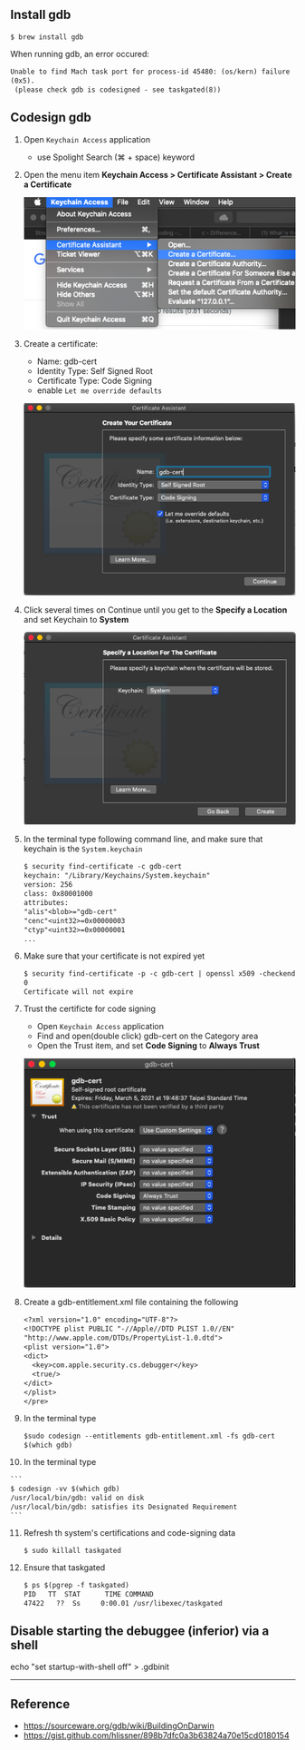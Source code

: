 ## Install gdb
```
$ brew install gdb
```

When running gdb, an error occured:
```
Unable to find Mach task port for process-id 45480: (os/kern) failure (0x5).
 (please check gdb is codesigned - see taskgated(8))
```

## Codesign gdb

1. Open `Keychain Access` application
    
    * use Spolight Search (⌘ + space) keyword

2. Open the menu item **Keychain Access > Certificate Assistant > Create a Certificate**
    
    ![Create-a-Certificate-Assistant](../../www/img/Create-a-Certificate-Assistant.png)

3. Create a certificate:

    * Name: gdb-cert
    * Identity Type: Self Signed Root
    * Certificate Type: Code Signing
    * enable `Let me override defaults`
    
    ![Create-a-Certificate](../../www/img/Create-a-Certificate.png)

4. Click several times on Continue until you get to the **Specify a Location** and set Keychain to **System**

    ![Create-a-Certificate-location](../../www/img/Create-a-Certificate-location.png)
    
5. In the terminal type following command line, and make sure that keychain is the `System.keychain`

    ```
    $ security find-certificate -c gdb-cert
    keychain: "/Library/Keychains/System.keychain"
    version: 256
    class: 0x80001000 
    attributes:
    "alis"<blob>="gdb-cert"
    "cenc"<uint32>=0x00000003 
    "ctyp"<uint32>=0x00000001 
    ...
    ```

6. Make sure that your certificate is not expired yet

    ```
    $ security find-certificate -p -c gdb-cert | openssl x509 -checkend 0
    Certificate will not expire
    ```
    
7. Trust the certificte for code signing

    * Open `Keychain Access` application
    * Find and open(double click) gdb-cert on the Category area
    * Open the Trust item, and set **Code Signing** to **Always Trust**
    
    ![](../../www/img/Create-a-Certificate-trust.png)
    
8. Create a gdb-entitlement.xml file containing the following

    ```
    <?xml version="1.0" encoding="UTF-8"?>
    <!DOCTYPE plist PUBLIC "-//Apple//DTD PLIST 1.0//EN" "http://www.apple.com/DTDs/PropertyList-1.0.dtd">
    <plist version="1.0">
    <dict>
      <key>com.apple.security.cs.debugger</key>
      <true/>
    </dict>
    </plist>
    </pre>
    ```
9.  In the terminal type

    ```
    $sudo codesign --entitlements gdb-entitlement.xml -fs gdb-cert $(which gdb)
    ```

10.  In the terminal type

    ```
    $ codesign -vv $(which gdb)
    /usr/local/bin/gdb: valid on disk
    /usr/local/bin/gdb: satisfies its Designated Requirement
    ```
11. Refresh th system's certifications and code-signing data

    ```
    $ sudo killall taskgated
    ```

12. Ensure that taskgated

    ```
    $ ps $(pgrep -f taskgated)
    PID   TT  STAT      TIME COMMAND
    47422   ??  Ss     0:00.01 /usr/libexec/taskgated
    ```

## Disable starting the debuggee (inferior) via a shell
echo "set startup-with-shell off" > .gdbinit 

---

## Reference

* https://sourceware.org/gdb/wiki/BuildingOnDarwin
* https://gist.github.com/hlissner/898b7dfc0a3b63824a70e15cd0180154